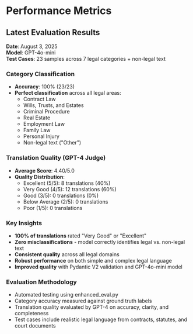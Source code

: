 # Performance Metrics

## Latest Evaluation Results

**Date**: August 3, 2025  
**Model**: GPT-4o-mini  
**Test Cases**: 23 samples across 7 legal categories + non-legal text

### Category Classification
- **Accuracy**: 100% (23/23)
- **Perfect classification** across all legal areas:
  - Contract Law
  - Wills, Trusts, and Estates  
  - Criminal Procedure
  - Real Estate
  - Employment Law
  - Family Law
  - Personal Injury
  - Non-legal text ("Other")

### Translation Quality (GPT-4 Judge)
- **Average Score**: 4.40/5.0
- **Quality Distribution**:
  - Excellent (5/5): 8 translations (40%)
  - Very Good (4/5): 12 translations (60%)
  - Good (3/5): 0 translations (0%)
  - Below Average (2/5): 0 translations
  - Poor (1/5): 0 translations

### Key Insights
- **100% of translations** rated "Very Good" or "Excellent"
- **Zero misclassifications** - model correctly identifies legal vs. non-legal text
- **Consistent quality** across all legal domains
- **Robust performance** on both simple and complex legal language
- **Improved quality** with Pydantic V2 validation and GPT-4o-mini model

### Evaluation Methodology
- Automated testing using enhanced_eval.py
- Category accuracy measured against ground truth labels
- Translation quality evaluated by GPT-4 on accuracy, clarity, and completeness
- Test cases include realistic legal language from contracts, statutes, and court documents
